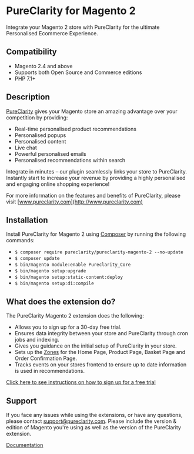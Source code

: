 PureClarity for Magento 2
=========================

Integrate your Magento 2 store with PureClarity for the ultimate Personalised Ecommerce Experience.

Compatibility
-------------

- Magento 2.4 and above
- Supports both Open Source and Commerce editions
- PHP 7.1+

Description
-----------

[PureClarity](http://www.pureclarity.com) gives your Magento store an amazing advantage over your competition by providing:

- Real-time personalised product recommendations
- Personalised popups
- Personalised content
- Live chat
- Powerful personalised emails
- Personalised recommendations within search

Integrate in minutes – our plugin seamlessly links your store to PureClarity. Instantly start to increase your revenue by providing a highly personalised and engaging online shopping experience!

For more information on the features and benefits of PureClarity, please visit [www.pureclarity.com](http://www.pureclarity.com)

Installation
------------

Install PureClarity for Magento 2 using [Composer](https://getcomposer.org/) by running the following commands:

- ```$ composer require pureclarity/pureclarity-magento-2 --no-update```
- ```$ composer update```
- ```$ bin/magento module:enable Pureclarity_Core```
- ```$ bin/magento setup:upgrade```
- ```$ bin/magento setup:static-content:deploy```
- ```$ bin/magento setup:di:compile```
  
What does the extension do?
---------------------------

The PureClarity Magento 2 extension does the following:

- Allows you to sign up for a 30-day free trial.
- Ensures data integrity between your store and PureClarity through cron jobs and indexing.
- Gives you guidance on the initial setup of PureClarity in your store.
- Sets up the [Zones](https://docs.pureclarity.com/en/collections/2028411-pureclarity-academy#zones) for the Home Page, Product Page, Basket Page and Order Confirmation Page.
- Tracks events on your stores frontend to ensure up to date information is used in recommendations.

[Click here to see instructions on how to sign up for a free trial](https://docs.pureclarity.com/en/articles/4719928-magento-2-x-free-trial-signup)

Support
-------

If you face any issues while using the extensions, or have any questions, please contact [support@pureclarity.com](mailto:support@pureclarity.com). Please include the version & edition of Magento you're using as well as the version of the PureClarity extension. 

[Documentation](https://docs.pureclarity.com/en/collections/2545031-magento-2-x-integration)
